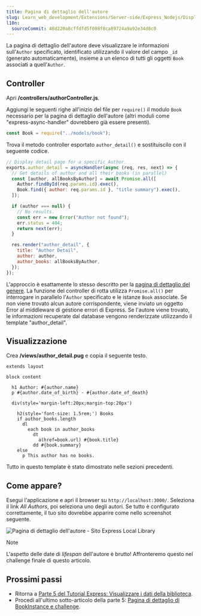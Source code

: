```yaml
---
title: Pagina di dettaglio dell'autore
slug: Learn_web_development/Extensions/Server-side/Express_Nodejs/Displaying_data/Author_detail_page
l10n:
  sourceCommit: 48d220a8cffdfd5f088f8ca89724a9a92e34d8c0
---
```


La pagina di dettaglio dell'autore deve visualizzare le informazioni sull'`Author` specificato, identificato utilizzando il valore del campo `_id` (generato automaticamente), insieme a un elenco di tutti gli oggetti `Book` associati a quell'`Author`.

## Controller

Apri **/controllers/authorController.js**.

Aggiungi le seguenti righe all'inizio del file per `require()` il modulo `Book` necessario per la pagina di dettaglio dell'autore (altri moduli come "express-async-handler" dovrebbero già essere presenti).

```js
const Book = require("../models/book");
```

Trova il metodo controller esportato `author_detail()` e sostituiscilo con il seguente codice.

```js
// Display detail page for a specific Author.
exports.author_detail = asyncHandler(async (req, res, next) => {
  // Get details of author and all their books (in parallel)
  const [author, allBooksByAuthor] = await Promise.all([
    Author.findById(req.params.id).exec(),
    Book.find({ author: req.params.id }, "title summary").exec(),
  ]);

  if (author === null) {
    // No results.
    const err = new Error("Author not found");
    err.status = 404;
    return next(err);
  }

  res.render("author_detail", {
    title: "Author Detail",
    author: author,
    author_books: allBooksByAuthor,
  });
});
```

L'approccio è esattamente lo stesso descritto per la [pagina di dettaglio del genere](/it/docs/Learn_web_development/Extensions/Server-side/Express_Nodejs/Displaying_data/Genre_detail_page). La funzione del controller di rotta utilizza `Promise.all()` per interrogare in parallelo l'`Author` specificato e le istanze `Book` associate. Se non viene trovato alcun autore corrispondente, viene inviato un oggetto Error al middleware di gestione errori di Express. Se l'autore viene trovato, le informazioni recuperate dal database vengono renderizzate utilizzando il template "author_detail".

## Visualizzazione

Crea **/views/author_detail.pug** e copia il seguente testo.

```pug
extends layout

block content

  h1 Author: #{author.name}
  p #{author.date_of_birth} - #{author.date_of_death}

  div(style='margin-left:20px;margin-top:20px')

    h2(style='font-size: 1.5rem;') Books
    if author_books.length
      dl
        each book in author_books
          dt
            a(href=book.url) #{book.title}
          dd #{book.summary}
    else
      p This author has no books.
```

Tutto in questo template è stato dimostrato nelle sezioni precedenti.

## Come appare?

Esegui l'applicazione e apri il browser su `http://localhost:3000/`. Seleziona il link _All Authors_, poi seleziona uno degli autori. Se tutto è configurato correttamente, il tuo sito dovrebbe apparire come nello screenshot seguente.

![Pagina di dettaglio dell'autore - Sito Express Local Library](locallibary_express_author_detail.png)

> [!NOTE]
> L'aspetto delle date di _lifespan_ dell'autore è brutto! Affronteremo questo nel challenge finale di questo articolo.

## Prossimi passi

- Ritorna a [Parte 5 del Tutorial Express: Visualizzare i dati della biblioteca](/it/docs/Learn_web_development/Extensions/Server-side/Express_Nodejs/Displaying_data).
- Procedi all'ultimo sotto-articolo della parte 5: [Pagina di dettaglio di BookInstance e challenge](/it/docs/Learn_web_development/Extensions/Server-side/Express_Nodejs/Displaying_data/BookInstance_detail_page_and_challenge).
